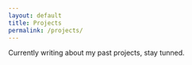 ```yaml
---
layout: default
title: Projects
permalink: /projects/
---
```


Currently writing about my past projects, stay tunned.
